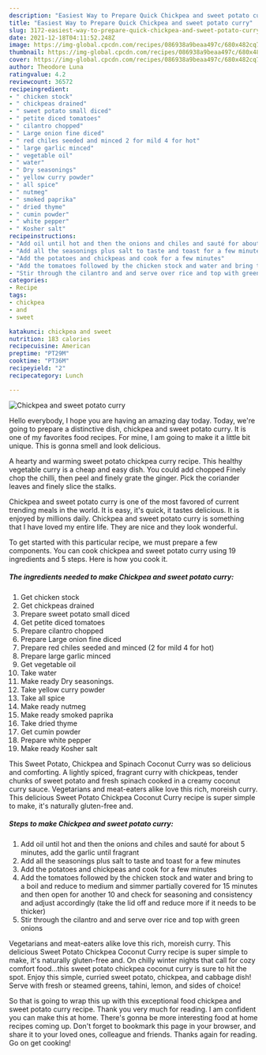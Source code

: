 ```yaml
---
description: "Easiest Way to Prepare Quick Chickpea and sweet potato curry"
title: "Easiest Way to Prepare Quick Chickpea and sweet potato curry"
slug: 3172-easiest-way-to-prepare-quick-chickpea-and-sweet-potato-curry
date: 2021-12-18T04:11:52.248Z
image: https://img-global.cpcdn.com/recipes/086938a9beaa497c/680x482cq70/chickpea-and-sweet-potato-curry-recipe-main-photo.jpg
thumbnail: https://img-global.cpcdn.com/recipes/086938a9beaa497c/680x482cq70/chickpea-and-sweet-potato-curry-recipe-main-photo.jpg
cover: https://img-global.cpcdn.com/recipes/086938a9beaa497c/680x482cq70/chickpea-and-sweet-potato-curry-recipe-main-photo.jpg
author: Theodore Luna
ratingvalue: 4.2
reviewcount: 36572
recipeingredient:
- " chicken stock"
- " chickpeas drained"
- " sweet potato small diced"
- " petite diced tomatoes"
- " cilantro chopped"
- " Large onion fine diced"
- " red chiles seeded and minced 2 for mild 4 for hot"
- " large garlic minced"
- " vegetable oil"
- " water"
- " Dry seasonings"
- " yellow curry powder"
- " all spice"
- " nutmeg"
- " smoked paprika"
- " dried thyme"
- " cumin powder"
- " white pepper"
- " Kosher salt"
recipeinstructions:
- "Add oil until hot and then the onions and chiles and sauté for about 5 minutes, add the garlic until fragrant"
- "Add all the seasonings plus salt to taste and toast for a few minutes"
- "Add the potatoes and chickpeas and cook for a few minutes"
- "Add the tomatoes followed by the chicken stock and water and bring to a boil and reduce to medium and simmer partially covered for 15 minutes and then open for another 10 and check for seasoning and consistency and adjust accordingly (take the lid off and reduce more if it needs to be thicker)"
- "Stir through the cilantro and and serve over rice and top with green onions"
categories:
- Recipe
tags:
- chickpea
- and
- sweet

katakunci: chickpea and sweet 
nutrition: 183 calories
recipecuisine: American
preptime: "PT29M"
cooktime: "PT36M"
recipeyield: "2"
recipecategory: Lunch

---
```



![Chickpea and sweet potato curry](https://img-global.cpcdn.com/recipes/086938a9beaa497c/680x482cq70/chickpea-and-sweet-potato-curry-recipe-main-photo.jpg)

Hello everybody, I hope you are having an amazing day today. Today, we're going to prepare a distinctive dish, chickpea and sweet potato curry. It is one of my favorites food recipes. For mine, I am going to make it a little bit unique. This is gonna smell and look delicious.

A hearty and warming sweet potato chickpea curry recipe. This healthy vegetable curry is a cheap and easy dish. You could add chopped Finely chop the chilli, then peel and finely grate the ginger. Pick the coriander leaves and finely slice the stalks.

Chickpea and sweet potato curry is one of the most favored of current trending meals in the world. It is easy, it's quick, it tastes delicious. It is enjoyed by millions daily. Chickpea and sweet potato curry is something that I have loved my entire life. They are nice and they look wonderful.


To get started with this particular recipe, we must prepare a few components. You can cook chickpea and sweet potato curry using 19 ingredients and 5 steps. Here is how you cook it.

<!--inarticleads1-->

##### The ingredients needed to make Chickpea and sweet potato curry:

1. Get  chicken stock
1. Get  chickpeas drained
1. Prepare  sweet potato small diced
1. Get  petite diced tomatoes
1. Prepare  cilantro chopped
1. Prepare  Large onion fine diced
1. Prepare  red chiles seeded and minced (2 for mild 4 for hot)
1. Prepare  large garlic minced
1. Get  vegetable oil
1. Take  water
1. Make ready  Dry seasonings.
1. Take  yellow curry powder
1. Take  all spice
1. Make ready  nutmeg
1. Make ready  smoked paprika
1. Take  dried thyme
1. Get  cumin powder
1. Prepare  white pepper
1. Make ready  Kosher salt


This Sweet Potato, Chickpea and Spinach Coconut Curry was so delicious and comforting. A lightly spiced, fragrant curry with chickpeas, tender chunks of sweet potato and fresh spinach cooked in a creamy coconut curry sauce. Vegetarians and meat-eaters alike love this rich, moreish curry. This delicious Sweet Potato Chickpea Coconut Curry recipe is super simple to make, it&#39;s naturally gluten-free and. 

<!--inarticleads2-->

##### Steps to make Chickpea and sweet potato curry:

1. Add oil until hot and then the onions and chiles and sauté for about 5 minutes, add the garlic until fragrant
1. Add all the seasonings plus salt to taste and toast for a few minutes
1. Add the potatoes and chickpeas and cook for a few minutes
1. Add the tomatoes followed by the chicken stock and water and bring to a boil and reduce to medium and simmer partially covered for 15 minutes and then open for another 10 and check for seasoning and consistency and adjust accordingly (take the lid off and reduce more if it needs to be thicker)
1. Stir through the cilantro and and serve over rice and top with green onions


Vegetarians and meat-eaters alike love this rich, moreish curry. This delicious Sweet Potato Chickpea Coconut Curry recipe is super simple to make, it&#39;s naturally gluten-free and. On chilly winter nights that call for cozy comfort food…this sweet potato chickpea coconut curry is sure to hit the spot. Enjoy this simple, curried sweet potato, chickpea, and cabbage dish! Serve with fresh or steamed greens, tahini, lemon, and sides of choice! 

So that is going to wrap this up with this exceptional food chickpea and sweet potato curry recipe. Thank you very much for reading. I am confident you can make this at home. There's gonna be more interesting food at home recipes coming up. Don't forget to bookmark this page in your browser, and share it to your loved ones, colleague and friends. Thanks again for reading. Go on get cooking!
